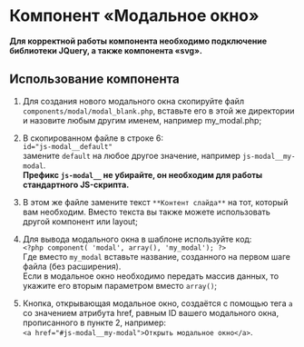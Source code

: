 # Компонент «Модальное окно»

**Для корректной работы компонента необходимо подключение библиотеки JQuery, а также компонента «svg».**

## Использование компонента
1. Для создания нового модального окна скопируйте файл `components/modal/modal_blank.php`, 
вставьте его в этой же директории и назовите любым другим именем, например my_modal.php;

2. В скопированном файле в строке 6:  
`id="js-modal__default"`  
 замените `default` на любое другое значение, например `js-modal__my-modal`.  
 **Префикс `js-modal__` не убирайте, он необходим для работы стандартного JS-скрипта.**
 
3. В этом же файле замените текст `**Контент слайда**` на тот, который вам необходим. Вместо текста вы также можете использовать другой компонент или layout;

4. Для вывода модального окна в шаблоне используйте код:  
`<?php component( 'modal', array(), 'my_modal'); ?>`  
Где вместо `my_modal` вставьте название, созданного на первом шаге файла (без расширения).  
 Если в модальное окно необходимо передать массив данных, то укажите его вторым параметром вместо `array()`;
 
 5. Кнопка, открывающая модальное окно, создаётся с помощью тега `a` со значением атрибута href, равным ID вашего модального окна, прописанного в пункте 2, например:  
 `<a href="#js-modal__my-modal">Открыть модальное окно</a>`.
